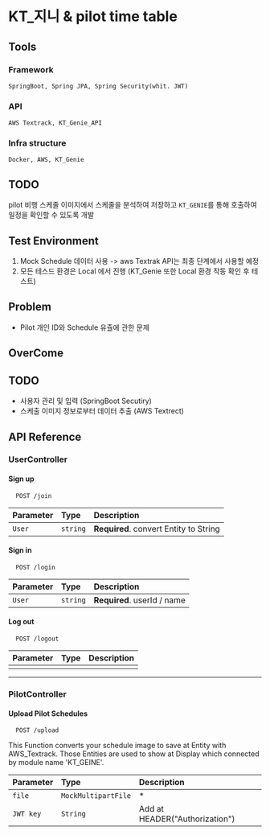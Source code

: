 # KT_지니 & pilot time table

## Tools

### Framework
	SpringBoot, Spring JPA, Spring Security(whit. JWT)

### API
	AWS Textrack, KT_Genie_API

### Infra structure
	Docker, AWS, KT_Genie

## TODO
pilot 비행 스케줄 이미지에서 스케줄을 분석하여 저장하고 `KT_GENIE`를 통해 호출하여 일정을 확인할 수 있도록 개발

## Test Environment
1. Mock Schedule 데이터 사용 -> aws Textrak API는 최종 단계에서 사용할 예정
2. 모든 테스드 환경은 Local 에서 진행 (KT_Genie 또한 Local 환경 작동 확인 후 테스트)


## Problem
- Pilot 개인 ID와 Schedule 유츌에 관한 문제


## OverCome

## TODO
- 사용자 관리 및 입력 (SpringBoot Secutiry)
- 스케출 이미지 정보로부터 데이터 추출 (AWS Textrect)


## API Reference

### UserController
#### Sign up

```http
  POST /join

```

| Parameter | Type     | Description                       |
| :-------- | :------- | :-------------------------------- |
| `User`      | `string` | **Required**. convert Entity to String |

#### Sign in

```http
  POST /login
```

| Parameter | Type     | Description                       |
| :-------- | :------- | :-------------------------------- |
| `User`      | `string` | **Required**. userId / name |


#### Log out

```http
  POST /logout
```

| Parameter | Type     | Description                       |
| :-------- | :------- | :-------------------------------- |
|       |  | |


---

### PilotController
#### Upload Pilot Schedules

```http
  POST /upload
```

This Function converts your schedule image to save at Entity with AWS_Textrack.
Those Entities are used to show at Display which connected by module name 'KT_GEINE'.

| Parameter | Type     | Description                |
| :-------- | :------- | :------------------------- |
| `file` | `MockMultipartFile` | * |
|`JWT key`|`String`|Add at HEADER("Authorization")|

